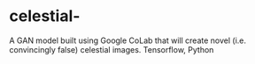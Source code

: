 # celestial-

A GAN model built using Google CoLab that will create novel (i.e. convincingly false) celestial images. Tensorflow, Python
